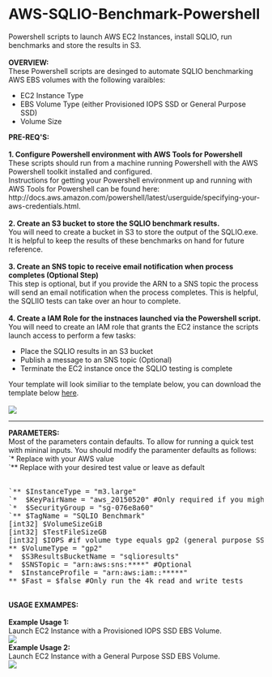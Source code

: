 # AWS-SQLIO-Benchmark-Powershell
Powershell scripts to launch AWS EC2 Instances, install SQLIO, run benchmarks and store the results in S3.
<br>
<br>
<b>OVERVIEW:</b>
<br>
These Powershell scripts are desinged to automate SQLIO benchmarking AWS EBS volumes with the following varaibles:
<ul>
<li> EC2 Instance Type
<li> EBS Volume Type (either Provisioned IOPS SSD or General Purpose SSD)
<li> Volume Size
</ul>
<b>PRE-REQ'S:</b>
<br>
<br>
<b>1. Configure Powershell environment with AWS Tools for Powershell</b>
These scripts should run from a machine running Powershell with the AWS Powershell toolkit installed and configured. <br>
Instructions for getting your Powershell environment up and running with AWS Tools for Powershell can be found here: http://docs.aws.amazon.com/powershell/latest/userguide/specifying-your-aws-credentials.html.
<br>
<br>
<b>2. Create an S3 bucket to store the SQLIO benchmark results.</b>
<br>
You will need to create a bucket in S3 to store the output of the SQLIO.exe. It is helpful to keep the results of these benchmarks on hand for future reference.
<br>
<br>
<b>3. Create an SNS topic to receive email notification when process completes (Optional Step)</b>
<br>
This step is optional, but if you provide the ARN to a SNS topic the process will send an email notification when the process completes. This is helpful, the SQLIIO tests can take over an hour to complete.
<br>
<br>
<b>4. Create a IAM Role for the instnaces launched via the Powershell script.</b>
<br>
You will need to create an IAM role that grants the EC2 instance the scripts launch access to perform a few tasks:
<ul>
<li>Place the SQLIO results in an S3 bucket
<li>Publish a message to an SNS topic (Optional)
<li>Terminate the EC2 instance once the SQLIO testing is complete
</ul>
Your template will look similiar to the template below, you can download the template below <a href="https://s3.amazonaws.com/russell.day/SQLIO_EC2Instance_Policy.xml" target="_blank">here</a>.
<br>
<br>
<img src="https://s3.amazonaws.com/russell.day/SQLIO_EC2_POLICY.png">
<br>
<hr>
<b>PARAMETERS:</b>
<br>
Most of the parameters contain defaults. To allow for running a quick test with mininal inputs. You should modify the paramenter defaults as follows:
<br>
`*    Replace with your AWS value <br>
`**   Replace with your desired test value or leave as default<br>
<br>
<div class="highlight highlight-PowerShell">
<pre>
<span class="pl-c">`** $InstanceType = "m3.large"</span>
<span class="pl-c">`*  $KeyPairName = "aws_20150520" #Only required if you might need to log in to the instance to debug.</span 
<span class="pl-c">`*  $Region = "us-east-1"</span>
<span class="pl-c">`*  $SecurityGroup = "sg-076e8a60"</span>
<span class="pl-c">`** $TagName = "SQLIO Benchmark"</span>
<span class="pl-c">[int32] $VolumeSizeGiB</span>
<span class="pl-c">[int32] $TestFileSizeGB</span> 
<span class="pl-c">[int32] $IOPS #if volume type equals gp2 (general purpose SSD) leave blank when prompted</span>
<span class="pl-c">** $VolumeType = "gp2"</span>
<span class="pl-c">*  $S3ResultsBucketName = "sqlioresults"</span>
<span class="pl-c">*  $SNSTopic = "arn:aws:sns:****" #Optional</span>
<span class="pl-c">*  $InstanceProfile = "arn:aws:iam::*****"</span>
<span class="pl-c">** $Fast = $false #Only run the 4k read and write tests </span>
</pre>
</div>
<br>
<b>USAGE EXMAMPES:</b>
<br>
<br>
<b>Example Usage 1:</b> 
<br>
Launch EC2 Instance with a Provisioned IOPS SSD EBS Volume.
<br>
<img src="https://s3.amazonaws.com/russell.day/SQLIOBenchmark_Example_Usage_IOPS_v2.png">
<br>
<b>Example Usage 2:</b> 
<br>
Launch EC2 Instance with a General Purpose SSD EBS Volume.
<br>
<img src="https://s3.amazonaws.com/russell.day/SQLIOBenchmark_Example_Usage_GP2.png">



